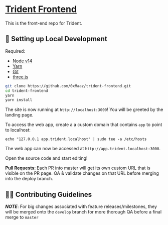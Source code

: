 # [Trident Frontend](https://tridentdao.finance/)
This is the front-end repo for Trident. 

##  🔧 Setting up Local Development

Required: 
- [Node v14](https://nodejs.org/download/release/latest-v14.x/)  
- [Yarn](https://classic.yarnpkg.com/en/docs/install/) 
- [Git](https://git-scm.com/downloads)
- [three.js](https://threejs.org/docs/#manual/en/introduction/Installation)


```bash
git clone https://github.com/0xMaaz/trident-frontend.git
cd trident-frontend
yarn
yarn install
```

The site is now running at `http://localhost:3000`! You will be greeted by the landing page.


To access the web app, create a a custom domain that contains `app` to point to localhost:
```
echo "127.0.0.1 app.trident.localhost" | sudo tee -a /etc/hosts
```
The web app can now be accessed at `http://app.trident.localhost:3000`.

Open the source code and start editing!

**Pull Requests**:
Each PR into master will get its own custom URL that is visible on the PR page. QA & validate changes on that URL before merging into the deploy branch. 

## 👏🏽 Contributing Guidelines 

*__NOTE__*: For big changes associated with feature releases/milestones, they will be merged onto the `develop` branch for more thorough QA before a final merge to `master`

